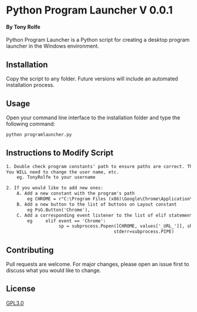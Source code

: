 # Python Program Launcher V 0.0.1
#### By Tony Rolfe

Python Program Launcher is a Python script for creating a desktop program launcher in the Windows environment.

## Installation

Copy the script to any folder. Future versions will include an automated installation process.


## Usage

Open your command line interface to the installation folder and type the following command:
```bash
python programlauncher.py
```

## Instructions to Modify Script
```html
1. Double check program constants' path to ensure paths are correct. This is especially true in the Windows environment.
You WILL need to change the user name, etc.
    eg. TonyRolfe to your username

2. If you would like to add new ones:
    A. Add a new constant with the program's path
        eg CHROME = r"C:\Program Files (x86)\Google\Chrome\Application\chrome.exe"
    B. Add a new button to the list of buttons on Layout constant
        eg PsG.Button('Chrome'),
    C. Add a corresponding event listener to the list of elif statements.
        eg     elif event == 'Chrome':
                    sp = subprocess.Popen([CHROME, values['_URL_']], shell=True, stdout=subprocess.PIPE,
                                         stderr=subprocess.PIPE)
```
## Contributing
Pull requests are welcome. For major changes, please open an issue first to discuss what you would like to change.


## License
[GPL3.0](https://choosealicense.com/licenses/gpl-3.0/)

